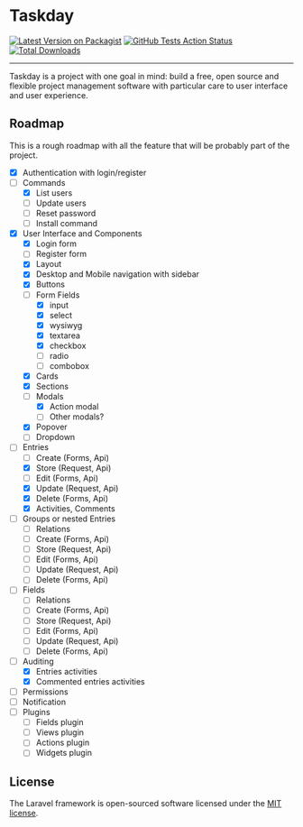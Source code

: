 # Taskday

[![Latest Version on Packagist](https://img.shields.io/packagist/v/taskday/taskday.svg?style=flat-square)](https://packagist.org/packages/taskday/taskday)
[![GitHub Tests Action Status](https://img.shields.io/github/workflow/status/taskday/taskday/Tests)](https://github.com/taskday/taskday/actions?query=workflow%3ATests+branch%3Amain)
[![Total Downloads](https://img.shields.io/packagist/dt/taskday/taskday.svg?style=flat-square)](https://packagist.org/packages/taskday/taskday)

---

Taskday is a project with one goal in mind: build a free, open source and flexible project management software with particular care to user interface and user experience.

## Roadmap

This is a rough roadmap with all the feature that will be probably part of the project.

- [x] Authentication with login/register
- [ ] Commands
  - [x] List users
  - [ ] Update users
  - [ ] Reset password
  - [ ] Install command
- [x] User Interface and Components
  - [x] Login form
  - [ ] Register form
  - [x] Layout
  - [x] Desktop and Mobile navigation with sidebar
  - [x] Buttons
  - [ ] Form Fields
    - [x] input
    - [x] select
    - [x] wysiwyg
    - [x] textarea
    - [x] checkbox
    - [ ] radio
    - [ ] combobox
  - [x] Cards
  - [x] Sections
  - [ ] Modals
    - [x] Action modal
    - [ ] Other modals?
  - [x] Popover
  - [ ] Dropdown
- [ ] Entries
  - [ ] Create (Forms, Api)
  - [x] Store (Request, Api)
  - [ ] Edit (Forms, Api)
  - [x] Update (Request, Api)
  - [x] Delete (Forms, Api)
  - [x] Activities, Comments 
- [ ] Groups or nested Entries
  - [ ] Relations
  - [ ] Create (Forms, Api)
  - [ ] Store (Request, Api)
  - [ ] Edit (Forms, Api)
  - [ ] Update (Request, Api)
  - [ ] Delete (Forms, Api)
- [ ] Fields
  - [ ] Relations
  - [ ] Create (Forms, Api)
  - [ ] Store (Request, Api)
  - [ ] Edit (Forms, Api)
  - [ ] Update (Request, Api)
  - [ ] Delete (Forms, Api)
- [ ] Auditing
  - [x] Entries activities
  - [x] Commented entries activities
- [ ] Permissions
- [ ] Notification
- [ ] Plugins
  - [ ] Fields plugin
  - [ ] Views plugin
  - [ ] Actions plugin
  - [ ] Widgets plugin

## License

The Laravel framework is open-sourced software licensed under the [MIT license](https://opensource.org/licenses/MIT).
